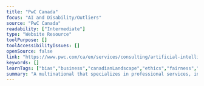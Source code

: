 ```yaml
---
title: "PwC Canada"
focus: "AI and Disability/Outliers"
source: "PwC Canada"
readability: ["Intermediate"]
type: "Website Resource"
toolPurpose: []
toolAccessibilityIssues: []
openSource: false
link: "https://www.pwc.com/ca/en/services/consulting/artificial-intelligence.html"
keywords: []
learnTags: ["bias","business","canadianLandscape","ethics","fairness","inclusivePractice"]
summary: "A multinational that specializes in professional services, including AI integration. "
---
```


